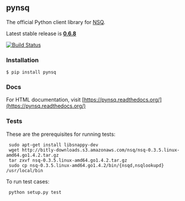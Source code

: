 ## pynsq

The official Python client library for [NSQ][nsq].

Latest stable release is **[0.6.8][latest_stable]**

[![Build Status](https://secure.travis-ci.org/nsqio/pynsq.png)](http://travis-ci.org/nsqio/pynsq)

### Installation

    $ pip install pynsq

### Docs

For HTML documentation, visit [https://pynsq.readthedocs.org/](https://pynsq.readthedocs.org/)

### Tests

These are the prerequisites for running tests:

     sudo apt-get install libsnappy-dev
     wget http://bitly-downloads.s3.amazonaws.com/nsq/nsq-0.3.5.linux-amd64.go1.4.2.tar.gz
     tar zxvf nsq-0.3.5.linux-amd64.go1.4.2.tar.gz
     sudo cp nsq-0.3.5.linux-amd64.go1.4.2/bin/{nsqd,nsqlookupd} /usr/local/bin

To run test cases:

     python setup.py test

[latest_stable]: https://pypi.python.org/pypi?:action=display&name=pynsq&version=0.6.8
[nsq]: https://github.com/nsqio/nsq
